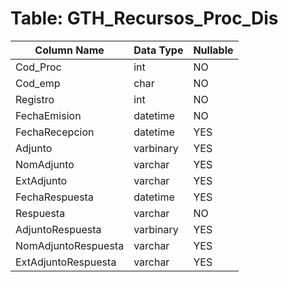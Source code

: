 # Table: GTH_Recursos_Proc_Dis

| Column Name | Data Type | Nullable |
|-------------|-----------|----------|
| Cod_Proc | int | NO |
| Cod_emp | char | NO |
| Registro | int | NO |
| FechaEmision | datetime | NO |
| FechaRecepcion | datetime | YES |
| Adjunto | varbinary | YES |
| NomAdjunto | varchar | YES |
| ExtAdjunto | varchar | YES |
| FechaRespuesta | datetime | YES |
| Respuesta | varchar | NO |
| AdjuntoRespuesta | varbinary | YES |
| NomAdjuntoRespuesta | varchar | YES |
| ExtAdjuntoRespuesta | varchar | YES |
